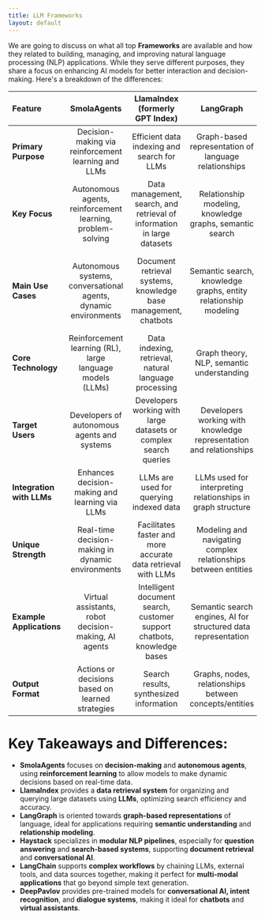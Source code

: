 ```yaml
---
title: LLM Frameworks
layout: default
---
```


We are going to discuss on what all top **Frameworks** are available and how they related to building, managing, and improving natural language processing (NLP) applications. While they serve different purposes, they share a focus on enhancing AI models for better interaction and decision-making. Here's a breakdown of the differences:


|Feature|SmolaAgents|LlamaIndex (formerly GPT Index)|LangGraph|Haystack|LangChain|DeepPavlov|
|:-----|:------:|:------:|:------:|:------:|:------:|-----:|
|**Primary Purpose**|Decision-making via reinforcement learning and LLMs|Efficient data indexing and search for LLMs|Graph-based representation of language relationships|End-to-end framework for building NLP-powered pipelines|Framework for building LLM-driven applications|Open-source conversational AI and NLP toolkit|
|**Key Focus**|Autonomous agents, reinforcement learning, problem-solving|Data management, search, and retrieval of information in large datasets|Relationship modeling, knowledge graphs, semantic search|Information retrieval, question answering, conversational AI|Building AI applications using LLMs with complex workflows|Dialogue systems, chatbots, intent recognition|
|**Main Use Cases**|Autonomous systems, conversational agents, dynamic environments|Document retrieval systems, knowledge base management, chatbots|Semantic search, knowledge graphs, entity relationship modeling|Question answering, chatbots, search engines, retrieval-based systems|Personal assistants, agents, document loaders, chatbots|Virtual assistants, customer service, chatbot applications|
|**Core Technology**|Reinforcement learning (RL), large language models (LLMs)|Data indexing, retrieval, natural language processing|Graph theory, NLP, semantic understanding|NLP, information retrieval, question answering, transformers|LLMs, API integration, prompt engineering, chaining|NLP, intent recognition, machine learning|
|**Target Users**|Developers of autonomous agents and systems|Developers working with large datasets or complex search queries|Developers working with knowledge representation and relationships|Developers building question answering or chatbot systems|Developers integrating multiple LLMs and tasks|Developers building conversational agents and NLP systems|
|**Integration with LLMs**|Enhances decision-making and learning via LLMs|LLMs are used for querying indexed data|LLMs used for interpreting relationships in graph structure|LLMs used for querying information and building chatbot logic|LLMs power applications in a modular, configurable way|LLMs and NLP models for chatbot interaction and intents|
|**Unique Strength**|Real-time decision-making in dynamic environments|Facilitates faster and more accurate data retrieval with LLMs|Modeling and navigating complex relationships between entities|Flexible, modular NLP pipelines for end-to-end AI solutions|Workflow orchestration using LLMs and external APIs|Pre-trained models for intent recognition and dialogue flow|
|**Example Applications**|Virtual assistants, robot decision-making, AI agents|Intelligent document search, customer support chatbots, knowledge bases|Semantic search engines, AI for structured data representation|QA systems, search engines, document analysis|Personalized AI assistants, automated document workflows|Chatbots for customer support, voice assistants, NLP tasks|
|**Output Format**|Actions or decisions based on learned strategies|Search results, synthesized information|Graphs, nodes, relationships between concepts/entities|Answers, summaries, conversational responses|Structured responses, API calls, integrated workflows|Text-based responses, structured intent output|


# Key Takeaways and Differences:
- **SmolaAgents** focuses on **decision-making** and **autonomous agents**, using **reinforcement learning** to allow models to make dynamic decisions based on real-time data.
- **LlamaIndex** provides a **data retrieval system** for organizing and querying large datasets using **LLMs**, optimizing search efficiency and accuracy.
- **LangGraph** is oriented towards **graph-based representations** of language, ideal for applications requiring **semantic understanding** and **relationship modeling**.
- **Haystack** specializes in **modular NLP pipelines**, especially for **question answering** and **search-based systems**, supporting **document retrieval** and **conversational AI**.
- **LangChain** supports **complex workflows** by chaining LLMs, external tools, and data sources together, making it perfect for **multi-modal applications** that go beyond simple text generation.
- **DeepPavlov** provides pre-trained models for **conversational AI, intent recognition**, and **dialogue systems**, making it ideal for **chatbots** and **virtual assistants**.
